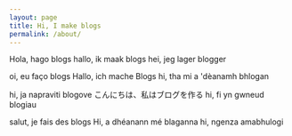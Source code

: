 ```yaml
---
layout: page
title: Hi, I make blogs
permalink: /about/
---
```



Hola, hago blogs                               hallo, ik maak blogs                           hei, jeg lager blogger


oi, eu faço blogs                              Hallo, ich mache Blogs                         hi, tha mi a 'dèanamh bhlogan


hi, ja napraviti blogove                       こんにちは、私はブログを作る                       hi, fi yn gwneud blogiau
 

salut, je fais des blogs                       Hi, a dhéanann mé blaganna                     hi, ngenza amabhulogi
